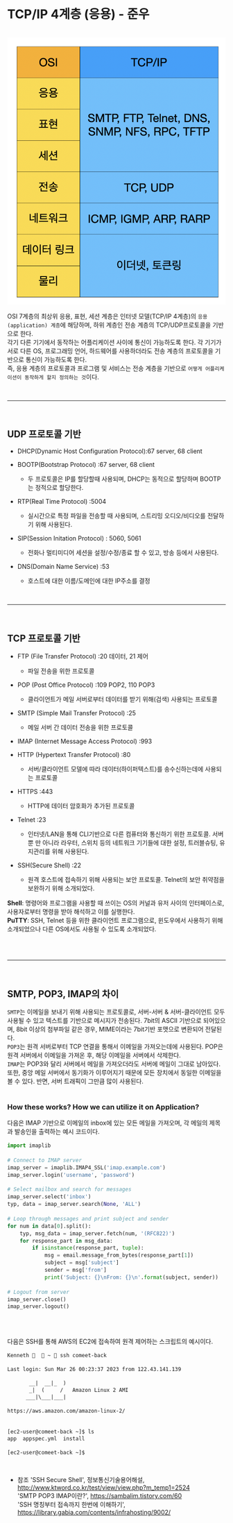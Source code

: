 # TCP/IP 4계층 (응용) - 준우

<br>

<img src="/assets/images/ch3/osi_tcp_ip.png">

OSI 7계층의 최상위 응용, 표현, 세션 계층은 인터넷 모델(TCP/IP 4계층)의 `응용(application) 계층`에 해당하며, 하위 계층인 전송 계층의 TCP/UDP프로토콜을 기반으로 한다.<br>
각기 다른 기기에서 동작하는 어플리케이션 사이에 통신이 가능하도록 한다. 각 기기가 서로 다른 OS, 프로그래밍 언어, 하드웨어를 사용하더라도 전송 계층의 프로토콜을 기반으로 통신이 가능하도록 한다.<br>
즉, 응용 계층의 프로토콜과 프로그램 및 서비스는 전송 계층을 기반으로 `어떻게 어플리케이션이 동작하게 할지 정의하는 것`이다.<br>

<br>

---

<br>



## UDP 프로토콜 기반

- DHCP(Dynamic Host Configuration Protocol):67 server, 68 client
- BOOTP(Bootstrap Protocol) :67 server, 68 client
    - 두 프로토콜은 IP를 할당할때 사용되며, DHCP는 동적으로 할당하며 BOOTP는 정적으로 할당한다.

- RTP(Real Time Protocol) :5004
    - 실시간으로 특정 파일을 전송할 때 사용되며, 스트리밍 오디오/비디오를 전달하기 위해 사용된다.

- SIP(Session Initation Protocol) : 5060, 5061
    - 전화나 멀티미디어 세션을 설정/수정/종료 할 수 있고, 방송 등에서 사용된다.

- DNS(Domain Name Service) :53
    - 호스트에 대한 이름/도메인에 대한 IP주소를 결정

<br>

---

<br>


## TCP 프로토콜 기반

- FTP (File Transfer Protocol) :20 데이터, 21 제어
    - 파일 전송을 위한 프로토콜

- POP (Post Office Protocol) :109 POP2, 110 POP3
    - 클라이언트가 메일 서버로부터 데이터를 받기 위해(검색) 사용되는 프로토콜

- SMTP (Simple Mail Transfer Protocol) :25
    - 메일 서버 간 데이터 전송을 위한 프로토콜

- IMAP (Internet Message Access Protocol) :993

- HTTP (Hypertext Transfer Protocol) :80
    - 서버/클라이언트 모델에 따라 데이터(하이퍼텍스트)를 송수신하는데에 사용되는 프로토콜

- HTTPS :443
    - HTTP에 데이터 암호화가 추가된 프로토콜

- Telnet :23
    - 인터넷/LAN을 통해 CLI기반으로 다른 컴퓨터와 통신하기 위한 프로토콜. 서버 뿐 만 아니라 라우터, 스위치 등의 네트워크 기기들에 대한 설정, 트러블슈팅, 유지관리를 위해 사용된다.

- SSH(Secure Shell) :22 
    - 원격 호스트에 접속하기 위해 사용되는 보안 프로토콜. Telnet의 보안 취약점을 보완하기 위해 소개되었다.

**Shell**: 명령어와 프로그램을 사용할 때 쓰이는 OS의 커널과 유저 사이의 인터페이스로, 사용자로부터 명령을 받아 해석하고 이를 실행한다. <br>
**PuTTY**: SSH, Telnet 등을 위한 클라이언트 프로그램으로, 윈도우에서 사용하기 위해 소개되었으나 다른 OS에서도 사용될 수 있도록 소개되었다.<br><br>

<br>

---

<br>

## SMTP, POP3, IMAP의 차이
`SMTP`는 이메일을 보내기 위해 사용되는 프로토콜로, 서버-서버 & 서버-클라이언트 모두 사용될 수 있고 텍스트를 기반으로 메시지가 전송된다. 7bit의 ASCII 기반으로 되어있으며, 8bit 이상의 첨부파일 같은 경우, MIME이라는 7bit기반 포맷으로 변환되어 전달된다.<br>
`POP3`는 원격 서버로부터 TCP 연결을 통해서 이메일을 가져오는데에 사용된다. POP은 원격 서버에서 이메일을 가져온 후, 해당 이메일을 서버에서 삭제한다.<br>
`IMAP`는 POP3와 달리 서버에서 메일을 가져오더라도 서버에 메일이 그대로 남아있다. 또한, 중앙 메일 서버에서 동기화가 이루어지기 때문에 모든 장치에서 동일한 이메일을 볼 수 있다. 반면, 서버 트래픽이 그만큼 많이 사용된다.<br><br>

### How these works? How we can utilize it on Application?

다음은 IMAP 기반으로 이메일의 inbox에 있는 모든 메일을 가져오며, 각 메일의 제목과 발송인을 출력하는 예시 코드이다.<br>

```Python
import imaplib

# Connect to IMAP server
imap_server = imaplib.IMAP4_SSL('imap.example.com')
imap_server.login('username', 'password')

# Select mailbox and search for messages
imap_server.select('inbox')
typ, data = imap_server.search(None, 'ALL')

# Loop through messages and print subject and sender
for num in data[0].split():
    typ, msg_data = imap_server.fetch(num, '(RFC822)')
    for response_part in msg_data:
        if isinstance(response_part, tuple):
            msg = email.message_from_bytes(response_part[1])
            subject = msg['subject']
            sender = msg['from']
            print('Subject: {}\nFrom: {}\n'.format(subject, sender))

# Logout from server
imap_server.close()
imap_server.logout()
```

<br><br>

다음은 SSH를 통해 AWS의 EC2에 접속하여 원격 제어하는 스크립트의 예시이다.<br>

```Shell
Kenneth 🚀   ~  ssh comeet-back

Last login: Sun Mar 26 00:23:37 2023 from 122.43.141.139

       __|  __|_  )
       _|  (     /   Amazon Linux 2 AMI
      ___|\___|___|

https://aws.amazon.com/amazon-linux-2/


[ec2-user@comeet-back ~]$ ls
app  appspec.yml  install

[ec2-user@comeet-back ~]$
```

<br>

- 참조
'SSH Secure Shell', 정보통신기술용어해설, http://www.ktword.co.kr/test/view/view.php?m_temp1=2524<br>
'SMTP POP3 IMAP이란?', https://sambalim.tistory.com/60<br>
'SSH 명칭부터 접속까지 한번에 이해하기', https://library.gabia.com/contents/infrahosting/9002/<br>
